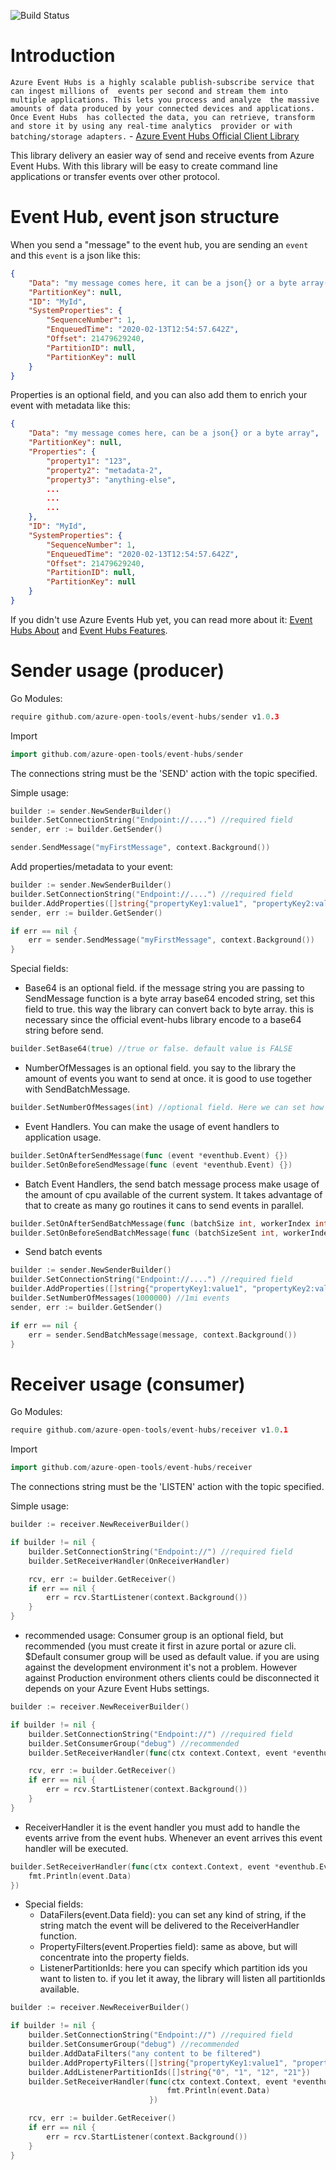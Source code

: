 ![Build Status](https://github.com/azure-open-tools/event-hubs/workflows/Event-Hubs-Cli/badge.svg)

# Introduction
`Azure Event Hubs is a highly scalable publish-subscribe service that can ingest millions of 
events per second and stream them into multiple applications. This lets you process and analyze 
the massive amounts of data produced by your connected devices and applications. Once Event Hubs 
has collected the data, you can retrieve, transform and store it by using any real-time analytics 
provider or with batching/storage adapters.` - [Azure Event Hubs Official Client Library](https://github.com/Azure/azure-event-hubs-go/)

This library delivery an easier way of send and receive events from Azure Event Hubs. With this library
will be easy to create command line applications or transfer events over other protocol.

# Event Hub, event json structure

When you send a "message" to the event hub, you are sending an ```event``` and this ```event``` is a json like this:

```json
{
    "Data": "my message comes here, it can be a json{} or a byte array(string base64)",
    "PartitionKey": null,
    "ID": "MyId",
    "SystemProperties": {
        "SequenceNumber": 1,
        "EnqueuedTime": "2020-02-13T12:54:57.642Z",
        "Offset": 21479629240,
        "PartitionID": null,
        "PartitionKey": null
    }
}
```
Properties is an optional field, and you can also add them to enrich your event with metadata like this:
```json
{
    "Data": "my message comes here, can be a json{} or a byte array",
    "PartitionKey": null,
    "Properties": {
        "property1": "123",
        "property2": "metadata-2",
        "property3": "anything-else",
        ...
        ...
        ...
    },
    "ID": "MyId",
    "SystemProperties": {
        "SequenceNumber": 1,
        "EnqueuedTime": "2020-02-13T12:54:57.642Z",
        "Offset": 21479629240,
        "PartitionID": null,
        "PartitionKey": null
    }
}
```
If you didn't use Azure Events Hub yet, you can read more about it: [Event Hubs About](https://docs.microsoft.com/en-us/azure/event-hubs/event-hubs-about) and
[Event Hubs Features](https://docs.microsoft.com/en-us/azure/event-hubs/event-hubs-features).

# Sender usage (producer)

Go Modules:
```go
require github.com/azure-open-tools/event-hubs/sender v1.0.3
```
Import
```go
import github.com/azure-open-tools/event-hubs/sender
```

The connections string must be the 'SEND' action with the topic specified. 

Simple usage:
```go
builder := sender.NewSenderBuilder()
builder.SetConnectionString("Endpoint://....") //required field 
sender, err := builder.GetSender()

sender.SendMessage("myFirstMessage", context.Background())
```
Add properties/metadata to your event:
```go
builder := sender.NewSenderBuilder()
builder.SetConnectionString("Endpoint://....") //required field 
builder.AddProperties([]string{"propertyKey1:value1", "propertyKey2:value2", "<propertyKey>:<value>"}) //optional field
sender, err := builder.GetSender()

if err == nil {
    err = sender.SendMessage("myFirstMessage", context.Background())
}
```
Special fields:
* Base64 is an optional field. 
  if the message string you are passing to SendMessage function is a 
  byte array base64 encoded string, set this field to true.
  this way the library can convert back to byte array.
  this is necessary since the official event-hubs library encode to a base64 string
  before send.
```go
builder.SetBase64(true) //true or false. default value is FALSE
```
* NumberOfMessages is an optional field. you say to the library the amount of events you want to send at once.
it is good to use together with SendBatchMessage.
```go
builder.SetNumberOfMessages(int) //optional field. Here we can set how many messages(events) should be sent.
```
* Event Handlers. You can make the usage of event handlers to application usage.
```go
builder.SetOnAfterSendMessage(func (event *eventhub.Event) {})
builder.SetOnBeforeSendMessage(func (event *eventhub.Event) {})
```
* Batch Event Handlers, the send batch message process make usage of the amount of cpu available of the current system. It takes 
advantage of that to create as many go routines it cans to send events in parallel.
```go
builder.SetOnAfterSendBatchMessage(func (batchSize int, workerIndex int) {})
builder.SetOnBeforeSendBatchMessage(func (batchSizeSent int, workerIndex int){})
```

* Send batch events
```go
builder := sender.NewSenderBuilder()
builder.SetConnectionString("Endpoint://....") //required field 
builder.AddProperties([]string{"propertyKey1:value1", "propertyKey2:value2", "<propertyKey>:<value>"}) //optional field
builder.SetNumberOfMessages(1000000) //1mi events
sender, err := builder.GetSender()

if err == nil {
    err = sender.SendBatchMessage(message, context.Background())
}

```
# Receiver usage (consumer)
Go Modules:
```go
require github.com/azure-open-tools/event-hubs/receiver v1.0.1
```
Import
```go
import github.com/azure-open-tools/event-hubs/receiver
```

The connections string must be the 'LISTEN' action with the topic specified.

Simple usage:
```go
builder := receiver.NewReceiverBuilder()

if builder != nil {
    builder.SetConnectionString("Endpoint://") //required field
    builder.SetReceiverHandler(OnReceiverHandler)

    rcv, err := builder.GetReceiver()
    if err == nil {
        err = rcv.StartListener(context.Background())
    }
}
```
* recommended usage:
Consumer group is an optional field, but recommended (you must create it first in azure portal or azure cli. 
$Default consumer group will be used as default value. if you are using against the development environment it's not a problem.
However against Production environment others clients could be disconnected it depends on your Azure Event Hubs settings.
```go
builder := receiver.NewReceiverBuilder()

if builder != nil {
    builder.SetConnectionString("Endpoint://") //required field
    builder.SetConsumerGroup("debug") //recommended
    builder.SetReceiverHandler(func(ctx context.Context, event *eventhub.Event) error { })

    rcv, err := builder.GetReceiver()
    if err == nil {
        err = rcv.StartListener(context.Background())
    }
}
```
* ReceiverHandler it is the event handler you must add to handle the events arrive from the event hubs.
Whenever an event arrives this event handler will be executed.

```go
builder.SetReceiverHandler(func(ctx context.Context, event *eventhub.Event) error {
    fmt.Println(event.Data)
})
```
* Special fields:
    * DataFilers(event.Data field): you can set any kind of string, if the string match the event will be delivered to the ReceiverHandler function.
    * PropertyFilters(event.Properties field): same as above, but will concentrate into the property fields.
    * ListenerPartitionIds: here you can specify which partition ids you want to listen to.
    if you let it away, the library will listen all partitionIds available.
```go
builder := receiver.NewReceiverBuilder()

if builder != nil {
    builder.SetConnectionString("Endpoint://") //required field
    builder.SetConsumerGroup("debug") //recommended
    builder.AddDataFilters("any content to be filtered")
    builder.AddPropertyFilters([]string{"propertyKey1:value1", "propertyKey2:value2"})
    builder.AddListenerPartitionIds([]string{"0", "1", "12", "21"}) 
    builder.SetReceiverHandler(func(ctx context.Context, event *eventhub.Event) error {
                                   fmt.Println(event.Data)
                               })

    rcv, err := builder.GetReceiver()
    if err == nil {
        err = rcv.StartListener(context.Background())
    }
}
```
